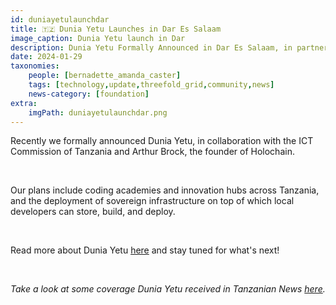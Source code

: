 ```yaml
---
id: duniayetulaunchdar
title: 🇹🇿 Dunia Yetu Launches in Dar Es Salaam
image_caption: Dunia Yetu launch in Dar
description: Dunia Yetu Formally Announced in Dar Es Salaam, in partnership with Tanzania's ICT Commission and Holochain founder, Arthur Brock.  
date: 2024-01-29
taxonomies:
    people: [bernadette_amanda_caster]
    tags: [technology,update,threefold_grid,community,news]
    news-category: [foundation]
extra:
    imgPath: duniayetulaunchdar.png
---
```


Recently we formally announced Dunia Yetu, in collaboration with the ICT Commission of Tanzania and Arthur Brock, the founder of Holochain. 

<br/>

Our plans include coding academies and innovation hubs across Tanzania, and the deployment of sovereign infrastructure on top of which local developers can store, build, and deploy.

<br/>

Read more about Dunia Yetu [here](https://www.threefold.io/blog/dunia-yetu/) and stay tuned for what's next!

<br/>

*Take a look at some coverage Dunia Yetu received in Tanzanian News [here](https://www.youtube.com/watch?v=qqYFAa2NXLg&t=895s).*
